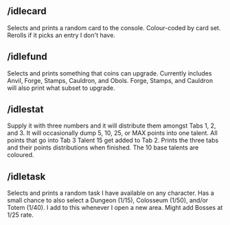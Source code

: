 ## /idlecard

Selects and prints a random card to the console. Colour-coded by card set. Rerolls if it picks an entry I don't have.

## /idlefund

Selects and prints something that coins can upgrade. Currently includes Anvil, Forge, Stamps, Cauldron, and Obols.
Forge, Stamps, and Cauldron will also print what subset to upgrade.

## /idlestat

Supply it with three numbers and it will distribute them amongst Tabs 1, 2, and 3. It will occasionally dump 5, 10, 25, or MAX points into one talent.
All points that go into Tab 3 Talent 15 get added to Tab 2.
Prints the three tabs and their points distributions when finished.
The 10 base talents are coloured.

## /idletask

Selects and prints a random task I have available on any character. Has a small chance to also select a Dungeon (1/15), Colosseum (1/50), and/or Totem (1/40).
I add to this whenever I open a new area. Might add Bosses at 1/25 rate.
